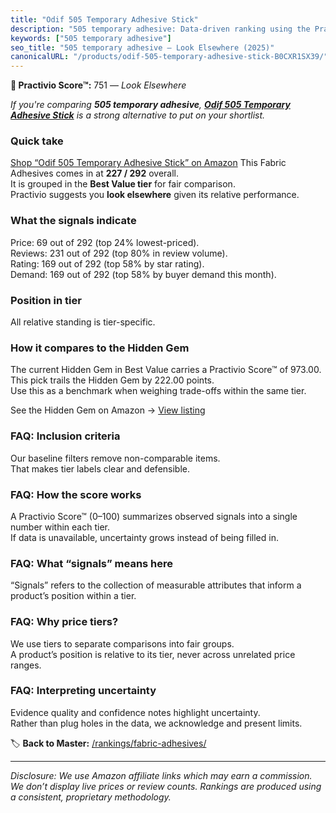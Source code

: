 ```yaml
---
title: "Odif 505 Temporary Adhesive Stick"
description: "505 temporary adhesive: Data-driven ranking using the Practivio Score™. Positioned by quality, value, demand, findability, momentum."
keywords: ["505 temporary adhesive"]
seo_title: "505 temporary adhesive — Look Elsewhere (2025)"
canonicalURL: "/products/odif-505-temporary-adhesive-stick-B0CXR1SX39/"
---
```


**🚫 Practivio Score™:** 751 — _Look Elsewhere_


*If you're comparing **505 temporary adhesive**, **[Odif 505 Temporary Adhesive Stick](https://www.amazon.com/dp/B0CXR1SX39?tag=practivio-20)** is a strong alternative to put on your shortlist.*
### Quick take
[Shop “Odif 505 Temporary Adhesive Stick” on Amazon](https://www.amazon.com/dp/B0CXR1SX39?tag=practivio-20)
This Fabric Adhesives comes in at **227 / 292** overall.  
It is grouped in the **Best Value tier** for fair comparison.  
Practivio suggests you **look elsewhere** given its relative performance.

### What the signals indicate
Price: 69 out of 292 (top 24% lowest-priced).  
Reviews: 231 out of 292 (top 80% in review volume).  
Rating: 169 out of 292 (top 58% by star rating).  
Demand: 169 out of 292 (top 58% by buyer demand this month).

### Position in tier
All relative standing is tier-specific.

### How it compares to the Hidden Gem
The current Hidden Gem in Best Value carries a Practivio Score™ of 973.00.  
This pick trails the Hidden Gem by 222.00 points.  
Use this as a benchmark when weighing trade-offs within the same tier.  

See the Hidden Gem on Amazon → [View listing](https://www.amazon.com/dp/B00178QSE6?tag=practivio-20)

### FAQ: Inclusion criteria
Our baseline filters remove non-comparable items.  
That makes tier labels clear and defensible.

### FAQ: How the score works
A Practivio Score™ (0–100) summarizes observed signals into a single number within each tier.  
If data is unavailable, uncertainty grows instead of being filled in.

### FAQ: What “signals” means here
“Signals” refers to the collection of measurable attributes that inform a product’s position within a tier.

### FAQ: Why price tiers?
We use tiers to separate comparisons into fair groups.  
A product’s position is relative to its tier, never across unrelated price ranges.

### FAQ: Interpreting uncertainty
Evidence quality and confidence notes highlight uncertainty.  
Rather than plug holes in the data, we acknowledge and present limits.


🏷️ **Back to Master:** [/rankings/fabric-adhesives/](/rankings/fabric-adhesives/)

---
_Disclosure: We use Amazon affiliate links which may earn a commission. We don’t display live prices or review counts. Rankings are produced using a consistent, proprietary methodology._
